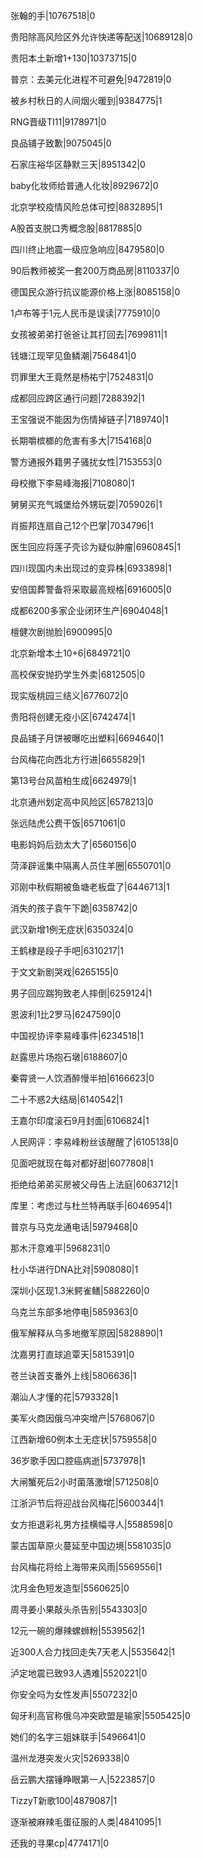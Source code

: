 张翰的手|10767518|0

贵阳除高风险区外允许快递等配送|10689128|0

贵阳本土新增1+130|10373715|0

普京：去美元化进程不可避免|9472819|0

被乡村秋日的人间烟火暖到|9384775|1

RNG晋级TI11|9178971|0

良品铺子致歉|9075045|0

石家庄裕华区静默三天|8951342|0

baby化妆师给普通人化妆|8929672|0

北京学校疫情风险总体可控|8832895|1

A股首支脱口秀概念股|8817885|0

四川终止地震一级应急响应|8479580|0

90后教师被奖一套200万商品房|8110337|0

德国民众游行抗议能源价格上涨|8085158|0

1卢布等于1元人民币是误读|7775910|0

女孩被弟弟打爸爸让其打回去|7699811|1

钱塘江现罕见鱼鳞潮|7564841|0

罚罪里大王竟然是杨祐宁|7524831|0

成都回应跨区通行问题|7288392|1

王宝强说不能因为伤情掉链子|7189740|1

长期嚼槟榔的危害有多大|7154168|0

警方通报外籍男子骚扰女性|7153553|0

母校撤下李易峰海报|7108080|1

舅舅买充气城堡给外甥玩耍|7059026|1

肖振邦连扇自己12个巴掌|7034796|1

医生回应将莲子壳诊为疑似肿瘤|6960845|1

四川现国内未出现过的变异株|6933898|1

安倍国葬警备将采取最高规格|6916005|0

成都6200多家企业闭环生产|6904048|1

檀健次剧抛脸|6900995|0

北京新增本土10+6|6849721|0

高校保安抛扔学生外卖|6812505|0

现实版桃园三结义|6776072|0

贵阳将创建无疫小区|6742474|1

良品铺子月饼被曝吃出塑料|6694640|1

台风梅花向西北方行进|6655829|1

第13号台风苗柏生成|6624979|1

北京通州划定高中风险区|6578213|0

张远陆虎公费干饭|6571061|0

电影妈妈后劲太大了|6560156|0

菏泽辟谣集中隔离人员住羊圈|6550701|0

邓刚中秋假期被鱼塘老板盘了|6446713|1

消失的孩子袁午下跪|6358742|0

武汉新增1例无症状|6350324|0

王鹤棣是段子手吧|6310217|1

于文文新剧哭戏|6265155|0

男子回应踹狗致老人摔倒|6259124|1

恩波利1比2罗马|6247590|0

中国视协评李易峰事件|6234518|1

赵露思片场抱石墩|6188607|0

秦霄贤一人饮酒醉慢半拍|6166623|0

二十不惑2大结局|6140542|1

王嘉尔印度滚石9月封面|6106824|1

人民网评：李易峰粉丝该醒醒了|6105138|0

见面吧就现在每对都好甜|6077808|1

拒绝给弟弟买房被父母告上法庭|6063712|1

库里：考虑过与杜兰特再联手|6046954|1

普京与马克龙通电话|5979468|0

那木汗意难平|5968231|0

杜小华进行DNA比对|5908080|1

深圳小区现1.3米鳄雀鳝|5882260|0

乌克兰东部多地停电|5859363|0

俄军解释从乌多地撤军原因|5828890|1

沈嘉男打直球追覃天|5815391|0

苍兰诀首支番外上线|5806636|1

潮汕人才懂的花|5793328|1

美军火商因俄乌冲突增产|5768067|0

江西新增60例本土无症状|5759558|0

36岁歌手因口腔癌病逝|5737978|1

大闸蟹死后2小时菌落激增|5712508|0

江浙沪节后将迎战台风梅花|5600344|1

女方拒退彩礼男方挂横幅寻人|5588598|0

蒙古国草原火蔓延至中国边境|5581035|0

台风梅花将给上海带来风雨|5569556|1

沈月金色短发造型|5560625|0

周寻姜小果敲头杀告别|5543303|0

12元一碗的爆辣螺蛳粉|5539562|1

近300人合力找回走失7天老人|5535642|1

泸定地震已致93人遇难|5520221|0

你安全吗为女性发声|5507232|0

匈牙利高官称俄乌冲突欧盟是输家|5505425|0

她们的名字三姐妹联手|5496641|0

温州龙港突发火灾|5269338|0

岳云鹏大摆锤睁眼第一人|5223857|0

TizzyT新歌100|4879087|1

逐渐被麻辣毛蛋征服的人类|4841095|1

还我的寻果cp|4774171|0

